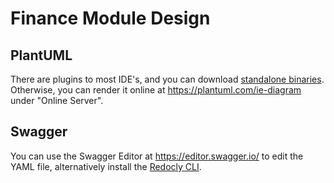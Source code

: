 # Finance Module Design

## PlantUML
There are plugins to most IDE's, and you can download [standalone binaries](https://plantuml.com/download).
Otherwise, you can render it online at https://plantuml.com/ie-diagram under "Online Server".

## Swagger
You can use the Swagger Editor at https://editor.swagger.io/ to edit the YAML file, alternatively install the [Redocly CLI](https://redocly.com/docs/cli/installation/).